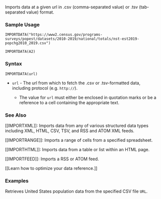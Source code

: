 Imports data at a given url in .csv (comma-separated value) or .tsv (tab-separated value) format.

### Sample Usage

`IMPORTDATA("https://www2.census.gov/programs-surveys/popest/datasets/2010-2019/national/totals/nst-est2019-popchg2010_2019.csv")`

`IMPORTDATA(A2)`

### Syntax

`IMPORTDATA(url)`

* `url` - The url from which to fetch the .csv or .tsv-formatted data, including protocol (e.g. `http://`).

  + The value for `url` must either be enclosed in quotation marks or be a reference to a cell containing the appropriate text.

### See Also

[[IMPORTXML]]: Imports data from any of various structured data types including XML, HTML, CSV, TSV, and RSS and ATOM XML feeds.

[[IMPORTRANGE]]: Imports a range of cells from a specified spreadsheet.

[[IMPORTHTML]]: Imports data from a table or list within an HTML page.

[[IMPORTFEED]]: Imports a RSS or ATOM feed.

[[Learn how to optimize your data reference.]]

### Examples

Retrieves United States population data from the specified CSV file `URL`.